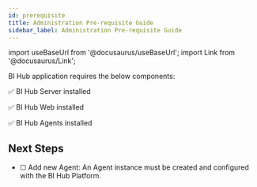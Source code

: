 ```yaml
---
id: prerequisite
title: Administration Pre-requisite Guide
sidebar_label: Administration Pre-requisite Guide
---
```


import useBaseUrl from '@docusaurus/useBaseUrl';
import Link from '@docusaurus/Link';

BI Hub application requires the below components:

:white_check_mark: BI Hub Server installed

:white_check_mark: BI Hub Web installed

:white_check_mark: BI Hub Agents installed

## Next Steps

- [ ] <Link to={useBaseUrl('docs/admin-guide/getting-started/prerequisite/add-new-agent')}>Add new Agent</Link>: An Agent instance must be created and configured with the BI Hub Platform.

<!-- Moving in the of "Add New Agent" section
### Agent Configuration with BI Platform

Kindly follow the steps given below to configure the BI Platform and make the trusted connection between the respective BI Hub Agent and its BI Platform:

| Agent Name    | Configuration                                                                                                                                       |
|:--------------|:----------------------------------------------------------------------------------------------------------------------------------------------------|
| BOBJ          | <Link to={useBaseUrl('docs/admin-guide/getting-started/prerequisite/bi-platform-config/bobj')}>BOBJ Platform Configuration</Link>                   |
| BOBJ Rest     | <Link to={useBaseUrl('docs/admin-guide/getting-started/prerequisite/bi-platform-config/bobj-rest-bi')}>BOBJ REST BI Platform Configuration</Link>   |
| Tableau       | <Link to={useBaseUrl('docs/admin-guide/getting-started/prerequisite/bi-platform-config/tableau')}>Tableau Platform Configuration</Link>             |
| QlikSense     | <Link to={useBaseUrl('docs/admin-guide/getting-started/prerequisite/bi-platform-config/qliksense')}>QlikSense Platform Configuration</Link>         |
| Power-BI      | <Link to={useBaseUrl('docs/admin-guide/getting-started/prerequisite/bi-platform-config/power-bi')}>Power-BI Platform Configuration</Link>           |
| File-BI       | <Link to={useBaseUrl('docs/admin-guide/getting-started/prerequisite/bi-platform-config/file-bi')}>File-BI Platform Configuration</Link>             |
| SSRS          | <Link to={useBaseUrl('docs/admin-guide/getting-started/prerequisite/bi-platform-config/ssrs')}>SSRS Platform Configuration</Link>                   |
| Microstrategy | <Link to={useBaseUrl('docs/admin-guide/getting-started/prerequisite/bi-platform-config/microstrategy')}>Microstrategy Platform Configuration</Link> |
| SAC           | <Link to={useBaseUrl('docs/admin-guide/getting-started/prerequisite/bi-platform-config/sac')}>SAC Platform Configuration</Link>                     |
| Sharepoint    | <Link to={useBaseUrl('docs/admin-guide/getting-started/prerequisite/bi-platform-config/sharepoint')}>Sharepoint Platform Configuration</Link>       |
| Looker        | <Link to={useBaseUrl('docs/admin-guide/getting-started/prerequisite/bi-platform-config/looker')}>Looker Platform Configuration</Link>               |
-->